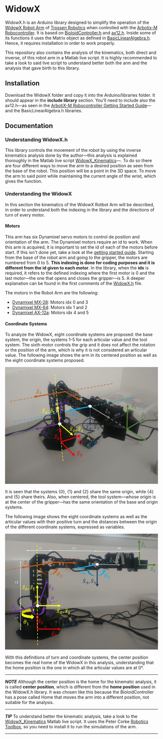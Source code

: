 # WidowX

WidowX.h is an Arduino library designed to simplify the operation of the [WidowX Robot Arm](https://www.trossenrobotics.com/widowxrobotarm) of [Trossen Robotics](https://www.trossenrobotics.com/) when controlled with the [Arbotix-M Robocontroller](https://learn.trossenrobotics.com/arbotix). It is based on [BioloidController.h](https://github.com/vanadiumlabs/arbotix/blob/master/libraries/Bioloid/BioloidController.h) and [ax12.h](https://github.com/vanadiumlabs/arbotix/blob/master/libraries/Bioloid/ax12.h). Inside some of its functions it uses the Matrix object as defined in [BasicLinearAlgebra.h](https://github.com/tomstewart89/BasicLinearAlgebra). Hence, it requires installation in order to work properly.

This repository also contains the analysis of the kinematics, both direct and inverse, of this robot arm in a Matlab live script. It is highly recommended to take a look to said live script to understand better both the arm and the analysis that gave birth to this library.

## Installation

Download the WidowX folder and copy it into the Arduino/libraries folder. It should appear in the **include library** section. You'll need to include also the ax12.h&mdash;as seen in the [ArbotiX-M Robocontroller Getting Started Guide](https://learn.trossenrobotics.com/arbotix/arbotix-quick-start.html)&mdash;and the BasicLinearAlgebra.h libraries.

## Documentation

### Understanding WidowX.h

This library controls the movement of the robot by using the inverse kinematics analysis done by the author&mdash;this analysis is explained thoroughly in the Matlab live script [WidowX_Kinematics](https://github.com/LeninSG21/WidowX/blob/master/Matlab/WidowX_Kinematics.mlx)&mdash;. To do so there are four different ways to move the arm to a desired position as seen from the base of the robot. This position will be a point in the 3D space. To move the arm to said point while maintaining the current angle of the wrist, which gives the function.

### Understanding the WidowX

In this section the kinematics of the WidowX Rotbot Arm will be described, in order to understand both the indexing in the library and the directions of turn of every motor.

#### Motors

This arm has six Dynamixel servo motors to control de position and orientation of the arm. The Dynamixel motors require an id to work. When this arm is acquired, it is important to set the id of each of the motors before start. If this isn't done yet, take a look at the [getting started guide](https://learn.trossenrobotics.com/interbotix/robot-arms/widowx-arm). Starting from the base of the robot arm and going to the gripper, the motors are numbered from 0 to 5. **This indexing is done for coding purposes and it is different from the id given to each motor**. In the library, when the **idx** is required, it refers to the defined indexing where the first motor is 0 and the last motor&mdash;the one that opens and closes the gripper&mdash;is 5. A deeper explanation can be found in the first comments of the [WidowX.h](https://github.com/LeninSG21/WidowX/blob/master/WidowX/WidowX.h) file.

The motors in the Robot Arm are the following:

- [Dynamixel MX-28](http://emanual.robotis.com/docs/en/dxl/mx/mx-28/): Motors idx 0 and 3
- [Dynamixel MX-64](http://emanual.robotis.com/docs/en/dxl/mx/mx-64/): Motors idx 1 and 2
- [Dynamixel AX-12a](http://emanual.robotis.com/docs/en/dxl/ax/ax-12a/): Motors idx 4 and 5

#### Coordinate Systems

To analyze the WidowX, eight coordinate systems are proposed: the base system, the origin, the systems 1-5 for each articular value and the tool system. The sixth motor controls the grip and it does not affect the rotation or the position of the arm, which is why it is not considered an articular value. The following image shows the arm in its centered position as well as the eight coordinate systems proposed.

![Image of WidowX ISO](https://github.com/LeninSG21/WidowX/blob/master/widowISO.JPG)

It is seen that the systems {0}, {1} and {2} share the same origin, while {4} and {5} share theirs. Also, when centered, the tool system&mdash;whose origin is at the center of the gripper&mdash;has the same orientation of the base and origin systems.

The following image shows the eight coordinate systems as well as the articular values with their positive turn and the distances between the origin of the different coordinate systems, expressed as variables.

![Image of WidowX Front](https://github.com/LeninSG21/WidowX/blob/master/widowFront.JPG)

With this definitions of turn and coordinate systems, the center position becomes the real home of the WidowX in this analysis, understanding that the home position is the one in which all the articular values are at 0°.

---

**_NOTE_** Although the center position is the home for the kinematic analysis, it is called **center position**, which is different from the **home position** used in the WidowX.h library. It was chosen like this because the BioloidController has a pose called Home that moves the arm into a different position, not suitable for the analysis.

---

**_TIP_** To understand better the kinematic analysis, take a look to the [WidowX_Kinematics](https://github.com/LeninSG21/WidowX/blob/master/Matlab/WidowX_Kinematics.mlx) Matlab live script. It uses the Peter Corke [Robotics Toolbox](https://la.mathworks.com/matlabcentral/fileexchange/68542-robotics-toolbox-for-matlab), so you need to install it to run the simulations of the arm.

---
